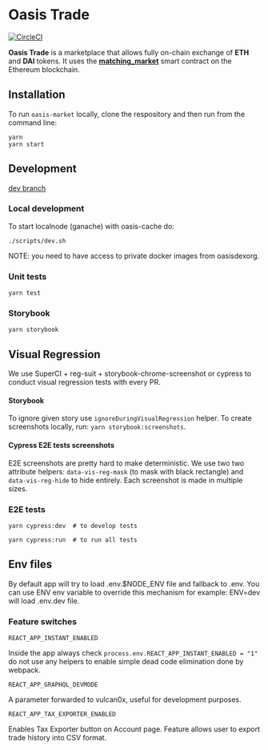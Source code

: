 # Oasis Trade

[![CircleCI](https://circleci.com/gh/OasisDEX/oasis-market.svg?style=svg)](https://circleci.com/gh/OasisDEX/oasis-market)

**Oasis Trade** is a marketplace that allows fully on-chain exchange of **ETH** and **DAI** tokens. It uses the [**matching_market**](https://etherscan.io/address/0xb7ac09c2c0217b07d7c103029b4918a2c401eecb) smart contract on the Ethereum blockchain.

## Installation

To run `oasis-market` locally, clone the respository and then run from the command line:
```
yarn
yarn start
```

## Development

[dev branch](http://oasis-market-dev.surge.sh/)

### Local development

To start localnode (ganache) with oasis-cache do:

```
./scripts/dev.sh
```

NOTE: you need to have access to private docker images from oasisdexorg.

### Unit tests

```
yarn test
```

### Storybook

```
yarn storybook
```

## Visual Regression

We use SuperCI + reg-suit + storybook-chrome-screenshot or cypress to conduct visual regression tests with every PR.

#### Storybook

To ignore given story use `ignoreDuringVisualRegression` helper. To create screenshots locally, run: `yarn storybook:screenshots`.

#### Cypress E2E tests screenshots

E2E screenshots are pretty hard to make deterministic. We use two two attribute helpers: `data-vis-reg-mask` (to mask with black rectangle) and `data-vis-reg-hide` to hide entirely. Each screenshot is made in multiple sizes.

### E2E tests
```
yarn cypress:dev  # to develop tests
```

```
yarn cypress:run  # to run all tests
```

## Env files

By default app will try to load .env.$NODE_ENV file and fallback to .env. You can use ENV env variable to override this mechanism for example: ENV=dev will load .env.dev file.

### Feature switches

```
REACT_APP_INSTANT_ENABLED
```

Inside the app always check `process.env.REACT_APP_INSTANT_ENABLED = "1"` do not use any helpers to enable simple dead code elimination done by webpack.

```
REACT_APP_GRAPHQL_DEVMODE
```

A parameter forwarded to vulcan0x, useful for development purposes.

```
REACT_APP_TAX_EXPORTER_ENABLED
```

Enables Tax Exporter button on Account page. Feature allows user to export trade history into CSV format.
